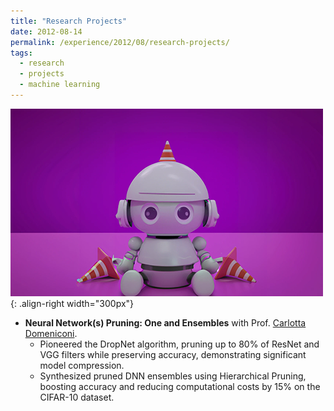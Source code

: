 ```yaml
---
title: "Research Projects"
date: 2012-08-14
permalink: /experience/2012/08/research-projects/
tags:
  - research
  - projects
  - machine learning
---
```


![Illustration of combining vision and language modalities](/images/RCPPO.png){: .align-right width="300px"}

- **Neural Network(s) Pruning: One and Ensembles** with Prof. [Carlotta Domeniconi](https://www.gmu.edu/profiles/cdomenic).
  - Pioneered the DropNet algorithm, pruning up to 80% of ResNet and VGG filters while preserving accuracy, demonstrating significant model compression.
  - Synthesized pruned DNN ensembles using Hierarchical Pruning, boosting accuracy and reducing computational costs by 15% on the CIFAR-10 dataset.
